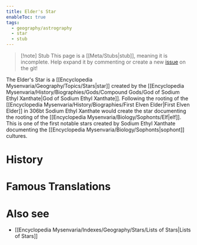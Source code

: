```yaml
---
title: Elder's Star
enableToc: true
tags:
  - geography/astrography
  - star
  - stub
---
```


> [!note] Stub
> This page is a [[Meta/Stubs|stub]], meaning it is incomplete. Help expand it by commenting or create a new [issue](https://github.com/RagtimeGal/quartz--encyclopedia-mysenvaria/issues/new/choose) on the git!


The Elder's Star is a [[Encyclopedia Mysenvaria/Geography/Topics/Stars|star]] created by the [[Encyclopedia Mysenvaria/History/Biographies/Gods/Compound Gods/God of Sodium Ethyl Xanthate|God of Sodium Ethyl Xanthate]]. Following the rooting of the [[Encyclopedia Mysenvaria/History/Biographies/First Elven Elder|First Elven Elder]] in 306bt Sodium Ethyl Xanthate would create the star documenting the rooting of the [[Encyclopedia Mysenvaria/Biology/Sophonts/Elf|elf]]. This is one of the first notable stars created by Sodium Ethyl Xanthate documenting the [[Encyclopedia Mysenvaria/Biology/Sophonts|sophont]] cultures.
# History

# Famous Translations

# Also see
- [[Encyclopedia Mysenvaria/Indexes/Geography/Stars/Lists of Stars|Lists of Stars]]

